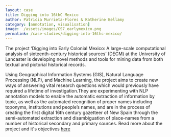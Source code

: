 ```yaml
---
layout: case
title: Digging into 16thC Mexico
author: Patricia Murrieta-Flores & Katherine Bellamy
category: [annotation, visualisation]
image:  /assets/images/CS7_earlymexico.png
permalink: /case-studies/digging-into-16thc-mexico/
---
```


The project ‘Digging into Early Colonial Mexico: A large-scale computational analysis of sixteenth-century historical sources’ (DECM) at the University of Lancaster is
developing novel methods and tools for mining data from both textual and pictorial historical records.

Using Geographical Information Systems (GIS), Natural Language Processing (NLP), and Machine Learning, the project aims to create new
ways of answering vital research questions which would previously have required a lifetime of investigation.They are experimenting with
NLP annotation models to enable the automatic extraction of information by topic, as well as the automated
recognition of proper names including toponyms, institutions and people’s names, and are in the process of creating the first digital
16th century gazetteer of New Spain through the semi-automated extraction and disambiguation of place-names from a number of
historical secondary and primary sources. Read more about the project and it's objectives <a href="https://pro.europeana.eu/page/issue-12-pelagios#annotating-16th-century-mexican-historical-maps-with-recogito">here</a>
